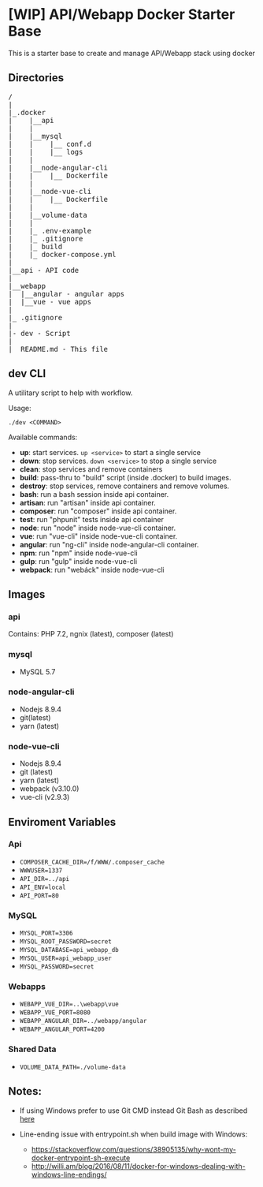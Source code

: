 # [WIP] API/Webapp Docker Starter Base

This is a starter base to create and manage API/Webapp stack using docker

## Directories
<pre>
/
|
|_.docker
|    |__api
|    |
|    |__mysql
|    |    |__ conf.d
|    |    |__ logs
|    |
|    |__node-angular-cli
|    |    |__ Dockerfile
|    |
|    |__node-vue-cli
|    |    |__ Dockerfile
|    |
|    |__volume-data
|    |
|    |_ .env-example
|    |_ .gitignore
|    |_ build
|    |_ docker-compose.yml
|
|__api - API code
|
|__webapp
|  |__angular - angular apps
|  |__vue - vue apps
|
|_ .gitignore
|
|- dev - Script
|
|_ README.md - This file
</pre> 

## dev CLI
A utilitary script to help with workflow.

Usage:
```
./dev <COMMAND>
```

Available commands:
- **up**: start services. `up <service>` to start a single 
service
- **down**: stop services. `down <service>` to stop a single service
- **clean**: stop services and remove containers
- **build**: pass-thru to "build" script (inside .docker) to build images. 
- **destroy**: stop services, remove containers and remove volumes. 
- **bash**: run a bash session inside api container. 
- **artisan**: run "artisan" inside api container. 
- **composer**: run "composer" inside api container. 
- **test**: run "phpunit" tests inside api container
- **node**: run "node" inside node-vue-cli container. 
- **vue**: run "vue-cli" inside node-vue-cli container. 
- **angular**: run "ng-cli" inside node-angular-cli container. 
- **npm**: run "npm" inside node-vue-cli
- **gulp**: run "gulp" inside node-vue-cli
- **webpack**: run "webáck" inside node-vue-cli
        

## Images
### api
Contains: PHP 7.2, ngnix (latest), composer (latest)

### mysql
- MySQL 5.7
### node-angular-cli
- Nodejs 8.9.4
- git(latest)
- yarn (latest)
### node-vue-cli
- Nodejs 8.9.4
- git (latest)
- yarn (latest)
- webpack (v3.10.0)
- vue-cli (v2.9.3)

## Enviroment Variables
### Api
- `COMPOSER_CACHE_DIR=/f/WWW/.composer_cache`
- `WWWUSER=1337`
- `API_DIR=../api`
- `API_ENV=local`
- `API_PORT=80`
### MySQL
- `MYSQL_PORT=3306`
- `MYSQL_ROOT_PASSWORD=secret`
- `MYSQL_DATABASE=api_webapp_db`
- `MYSQL_USER=api_webapp_user`
- `MYSQL_PASSWORD=secret`
### Webapps
- `WEBAPP_VUE_DIR=..\webapp\vue`
- `WEBAPP_VUE_PORT=8080`
- `WEBAPP_ANGULAR_DIR=../webapp/angular`
- `WEBAPP_ANGULAR_PORT=4200`
### Shared Data
- `VOLUME_DATA_PATH=./volume-data`

## Notes:
- If using Windows prefer to use Git CMD instead Git Bash as described [here](http://willi.am/blog/2016/08/08/docker-for-windows-interactive-sessions-in-mintty-git-bash/)

- Line-ending issue with entrypoint.sh when build image with Windows: 
    - https://stackoverflow.com/questions/38905135/why-wont-my-docker-entrypoint-sh-execute
    - http://willi.am/blog/2016/08/11/docker-for-windows-dealing-with-windows-line-endings/